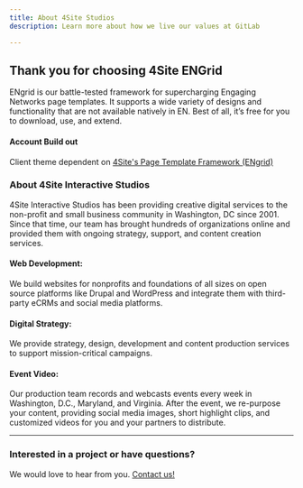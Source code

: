 ```yaml
---
title: About 4Site Studios
description: Learn more about how we live our values at GitLab

---
```


## Thank you for choosing 4Site ENGrid

ENgrid is our battle-tested framework for supercharging Engaging Networks page templates. It supports a wide variety of designs and functionality that are not available natively in EN. Best of all, it’s free for you to download, use, and extend.

#### Account Build out

Client theme dependent on [4Site's Page Template Framework (ENgrid)](https://github.com/4site-interactive-studios/engrid-scripts)



### About 4Site Interactive Studios

4Site Interactive Studios has been providing creative digital services to the non-profit and small business community in Washington, DC since 2001. Since that time, our team has brought hundreds of organizations online and provided them with ongoing strategy, support, and content creation services.

#### Web Development: 

We build websites for nonprofits and foundations of all sizes on open source platforms like Drupal and WordPress and integrate them with third-party eCRMs and social media platforms.

#### Digital Strategy:

We provide strategy, design, development and content production services to support mission-critical campaigns.

#### Event Video:

Our production team records and webcasts events every week in Washington, D.C., Maryland, and Virginia. After the event, we re-purpose your content, providing social media images, short highlight clips, and customized videos for you and your partners to distribute.

---

### Interested in a project or have questions?

We would love to hear from you. [Contact us!](https://www.4sitestudios.com/contact/)







